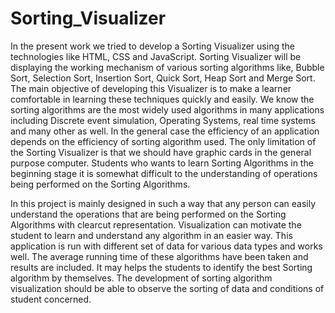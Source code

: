 # Sorting_Visualizer
In the present work we tried to develop a Sorting Visualizer using the technologies like HTML, CSS and JavaScript. Sorting Visualizer will be displaying the working mechanism of various sorting algorithms like, Bubble Sort, Selection Sort, Insertion Sort, Quick Sort, Heap Sort and Merge Sort. The main objective of developing this Visualizer is to make a learner comfortable in learning these techniques quickly and easily. We know the sorting algorithms are the most widely used algorithms in many applications including Discrete event simulation, Operating Systems, real time systems and many other as well. In the general case the efficiency of an application depends on the efficiency of sorting algorithm used. The only limitation of the Sorting Visualizer is that we should have graphic cards in the general purpose computer. Students who wants to learn Sorting Algorithms in the beginning stage it is somewhat difficult to the understanding of operations being performed on the Sorting Algorithms.

In this project is mainly designed in such a way that any person can easily understand the operations that are being performed on the Sorting Algorithms with clearcut representation. Visualization can motivate the student to learn and understand any algorithm in an easier way. This application is run with different set of data for various data types and works well. The average running time of these algorithms have been taken and results are included. It may helps the students to identify the best Sorting algorithm by themselves. The development of sorting algorithm visualization should be able to observe the sorting of data and conditions of 
student concerned.
